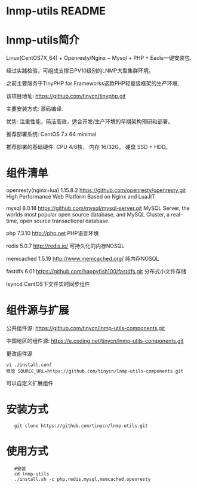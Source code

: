 lnmp-utils README
============

lnmp-utils简介
============
  Linux(CentOS7X_64) + Openresty/Nginx + Mysql + PHP + Eedis一键安装包.

  经过实践检验，可组成支撑日PV10级别的LNMP大型集群环境。
  
  之前主要服务于TinyPHP for Frameworks这款PHP轻量级框架的生产环境,
  
  该项目地址: https://github.com/tinycn/tinyphp.git

  主要安装方式: 源码编译.

  优势: 注重性能，简洁高效，适合开发/生产环境的早期架构预研和部署。

  推荐部署系统: CentOS 7.x 64 minimal

  推荐部署的基础硬件:
  			CPU 4/8核，
  			内存 16/32G，
  			硬盘 SSD + HDD。

组件清单
=======

   openresty(nginx+lua) 1.15.8.2 https://github.com/openresty/openresty.git
       High Performance Web Platform Based on Nginx and LuaJIT

   mysql                8.0.18 https://github.com/mysql/mysql-server.git
       MySQL Server, the worlds most popular open source database, and MySQL Cluster, a real-time, open source transactional database.

   php                  7.3.10 http://php.net
       PHP语言环境

   redis                5.0.7 http://redis.io/
       可持久化的内存NOSQL

   memcached            1.5.19 http://www.memcached.org/
       纯内存NOSQL

   fastdfs              6.01 https://github.com/happyfish100/fastdfs.git
       分布式小文件存储

   lsyncd
       CentOS下文件实时同步组件



组件源与扩展
=======
公共组件源:  https://github.com/tinycn/lnmp-utils-components.git

中国地区的组件源: https://e.coding.net/tinycn/lnmp-utils-components.git

更改组件源

```shell
vi ./install.conf
修改 SOURCE_URL=https://github.com/tinycn/lnmp-utils-components.git
```
可以自定义扩展组件


安装方式
=======
```shell
   git clone https://github.com/tinycn/lnmp-utils.git
```

使用方式
=======
```shell
   #安装
   cd lnmp-utils
   ./install.sh -c php,redis,mysql,memcached,openresty
```